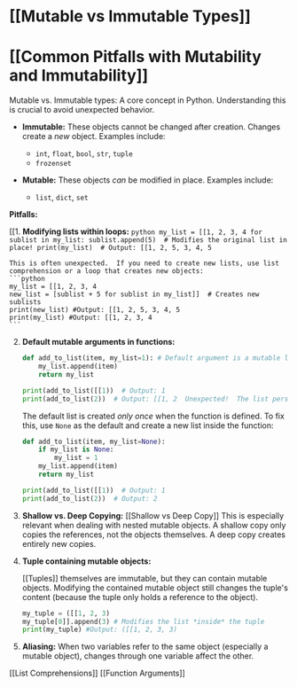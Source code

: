 # [[Mutable vs Immutable Types]]
# [[Common Pitfalls with Mutability and Immutability]] 
Mutable vs. Immutable types:  A core concept in Python. Understanding this is crucial to avoid unexpected behavior.

* **Immutable:**  These objects cannot be changed after creation.  Changes create a *new* object. Examples include:
    * `int`, `float`, `bool`, `str`, `tuple`
    * `frozenset`

* **Mutable:** These objects *can* be modified in place. Examples include:
    * `list`, `dict`, `set`

**Pitfalls:**

[[1. **Modifying lists within loops:**
    ```python
    my_list = [[1, 2, 3, 4
    for sublist in my_list:
        sublist.append(5)  # Modifies the original list in place!
    print(my_list)  # Output: [[1, 2, 5, 3, 4, 5
    ```

    This is often unexpected.  If you need to create new lists, use list comprehension or a loop that creates new objects:
    ```python
    my_list = [[1, 2, 3, 4
    new_list = [sublist + 5 for sublist in my_list]]  # Creates new sublists
    print(new_list) #Output: [[1, 2, 5, 3, 4, 5
    print(my_list) #Output: [[1, 2, 3, 4
    ```

2. **Default mutable arguments in functions:**

    ```python
    def add_to_list(item, my_list=1): # Default argument is a mutable list!
        my_list.append(item)
        return my_list

    print(add_to_list([[1))  # Output: 1
    print(add_to_list(2))  # Output: [[1, 2  Unexpected!  The list persists across calls.
    ```

    The default list is created *only once* when the function is defined.  To fix this, use `None` as the default and create a new list inside the function:

    ```python
    def add_to_list(item, my_list=None):
        if my_list is None:
            my_list = 1
        my_list.append(item)
        return my_list

    print(add_to_list([[1))  # Output: 1
    print(add_to_list(2))  # Output: 2
    ```

3. **Shallow vs. Deep Copying:** [[Shallow vs Deep Copy]]  This is especially relevant when dealing with nested mutable objects.  A shallow copy only copies the references, not the objects themselves. A deep copy creates entirely new copies.

4. **Tuple containing mutable objects:**

    [[Tuples]] themselves are immutable, but they can contain mutable objects.  Modifying the contained mutable object still changes the tuple's content (because the tuple only holds a reference to the object).

    ```python
    my_tuple = ([[1, 2, 3)
    my_tuple[0]].append(3) # Modifies the list *inside* the tuple
    print(my_tuple) #Output: ([[1, 2, 3, 3)
    ```


5. **Aliasing:** When two variables refer to the same object (especially a mutable object), changes through one variable affect the other.


[[List Comprehensions]]
[[Function Arguments]]
